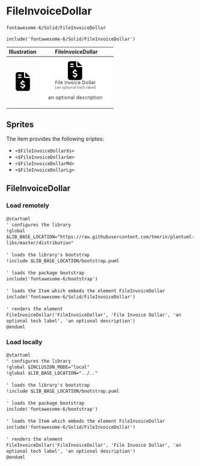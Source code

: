 # FileInvoiceDollar


```text
fontawesome-6/Solid/FileInvoiceDollar
```

```text
include('fontawesome-6/Solid/FileInvoiceDollar')
```



| Illustration | FileInvoiceDollar |
| :---: | :---: |
| ![illustration for Illustration](../../fontawesome-6/Solid/FileInvoiceDollar.png) | ![illustration for FileInvoiceDollar](../../fontawesome-6/Solid/FileInvoiceDollar.Local.png) |



## Sprites
The item provides the following sriptes:

- `<$FileInvoiceDollarXs>`
- `<$FileInvoiceDollarSm>`
- `<$FileInvoiceDollarMd>`
- `<$FileInvoiceDollarLg>`





## FileInvoiceDollar

### Load remotely
```plantuml
@startuml
' configures the library
!global $LIB_BASE_LOCATION="https://raw.githubusercontent.com/tmorin/plantuml-libs/master/distribution"

' loads the library's bootstrap
!include $LIB_BASE_LOCATION/bootstrap.puml

' loads the package bootstrap
include('fontawesome-6/bootstrap')

' loads the Item which embeds the element FileInvoiceDollar
include('fontawesome-6/Solid/FileInvoiceDollar')

' renders the element
FileInvoiceDollar('FileInvoiceDollar', 'File Invoice Dollar', 'an optional tech label', 'an optional description')
@enduml
```

### Load locally
```plantuml
@startuml
' configures the library
!global $INCLUSION_MODE="local"
!global $LIB_BASE_LOCATION="../.."

' loads the library's bootstrap
!include $LIB_BASE_LOCATION/bootstrap.puml

' loads the package bootstrap
include('fontawesome-6/bootstrap')

' loads the Item which embeds the element FileInvoiceDollar
include('fontawesome-6/Solid/FileInvoiceDollar')

' renders the element
FileInvoiceDollar('FileInvoiceDollar', 'File Invoice Dollar', 'an optional tech label', 'an optional description')
@enduml
```

